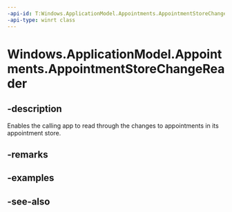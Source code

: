 ```yaml
---
-api-id: T:Windows.ApplicationModel.Appointments.AppointmentStoreChangeReader
-api-type: winrt class
---
```


<!-- Class syntax.
public class AppointmentStoreChangeReader : Windows.ApplicationModel.Appointments.IAppointmentStoreChangeReader
-->

# Windows.ApplicationModel.Appointments.AppointmentStoreChangeReader

## -description
Enables the calling app to read through the changes to appointments in its appointment store.

## -remarks


## -examples

## -see-also

